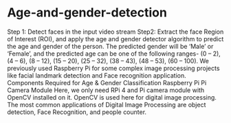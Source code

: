# Age-and-gender-detection
Step 1: Detect faces in the input video stream  Step2: Extract the face Region of Interest (ROI), and apply the age and gender detector algorithm to predict the age and gender of the person.  The predicted gender will be ‘Male’ or ‘Female’, and the predicted age can be one of the following ranges- (0 – 2), (4 – 6), (8 – 12), (15 – 20), (25 – 32), (38 – 43), (48 – 53), (60 – 100). We previously used Raspberry Pi for some complex image processing projects like facial landmark detection and Face recognition application.  Components Required for Age &amp; Gender Classification Raspberry Pi Pi Camera Module Here, we only need RPi 4 and Pi camera module with OpenCV installed on it. OpenCV is used here for digital image processing. The most common applications of Digital Image Processing are object detection, Face Recognition, and people counter.
